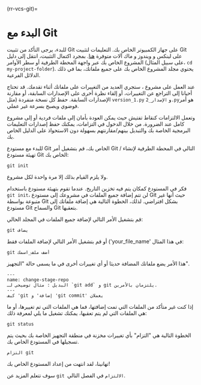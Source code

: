 (rr-vcs-git)=
# البدء مع Git

للبدء، يرجى التأكد من تثبيت Git على جهاز الكمبيوتر الخاص بك. التعليمات لتثبيت Git على لينكس و ويندوز و ماك آلات متوفرة [هنا](https://Git-scm.com/book/en/v2/Getting-Started-Installing-Git). بمجرد اكتمال التثبيت، انتقل إلى دليل المشروع الخاص بك عبر واجهة المحطة الطرفية أو سطر الأوامر (على سبيل المثال، `cd my-project-folder`). يحتوي مجلد المشروع الخاص بك على جميع ملفاتك، بما في ذلك الدلائل الفرعية.

عند العمل على مشروع ، ستجري العديد من التغييرات على ملفاتك أثناء تقدمك. قد تحتاج أحيانا إلى التراجع عن التغييرات، أو إلقاء نظرة أخرى على الإصدارات السابقة، أو مقارنة الإصدارات السابقة. حفظ كل نسخة منفردة (مثل `version_1.py` و `الإصدار_2.py`هو أمر فوضوي ويصبح بسرعة غير عملي.

وتعمل الالتزامات كنقاط تفتيش حيث يمكن العودة بأمان إلى ملفات فردية أو إلى مشروع كامل عند الضرورة. من خلال الدخول في التزامات، يمكنك حفظ إصدارات التعليمات البرمجية الخاصة بك والتبديل بينهم/مقارنتهم بسهولة دون الاستحواذ على الدليل الخاص بك.

للبدء مع مستودع Git الخاص بك، قم بتشغيل أمر Git التالي في المحطة الطرفية لإنشاء / تهيئة مستودع Git الخاص بك:

```
git init
```

ولا يلزم القيام بذلك إلا مرة واحدة لكل مشروع.

فكر في المستودع كمكان يتم فيه تخزين التاريخ. عندما تقوم بتهيئة مستودع باستخدام `git init`، لن تتم إضافة جميع الملفات في مشروعك إلى مستودع Git حيث أنها غير متبوعة بواسطة Git بشكل افتراضي. لذلك، الخطوة التالية هي إضافة ملفاتك إلى مستودع Git والسماح Git بتعقبها.

قم بتشغيل الأمر التالي لإضافة جميع الملفات في المجلد الحالي:
```
git يضاف
```
أو قم بتشغيل الأمر التالي لإضافة الملفات فقط ('your_file_name' في هذا المثال:
```
git أضف ملف_اسمك
```

هذا الأمر يضع ملفاتك المضافة حديثا أو أي تغييرات أخرى في ما يسمى حالة "التجهيز".

```{figure} ../../figures/change-stage-repo.png
---
name: change-stage-repo
البديل : مثال توضيحي لـ `git add` و git يلتزمان بالأمرين.
---
كيف 'git إضافة' و 'git commit' يعملان
```

إذا كنت غير متأكد من الملفات التي تمت إضافتها، فما هي الملفات التي تم تغييرها، أو ما هي الملفات التي لم يتم تعقبها، يمكنك تشغيل ما يلي لمعرفة ذلك:

```
git status
```

الخطوة التالية هي "التزام" بأي تغييرات مخزنة في منطقة التجهيز الخاصة بك بحيث يتم تسجيلها في المستودع الخاص بك.

```
التزام git
```
تهانينا، لقد انتهت من إعداد المستودع الخاص بك!

سوف تتعلم المزيد عن `git الالتزام` في الفصل التالي.

